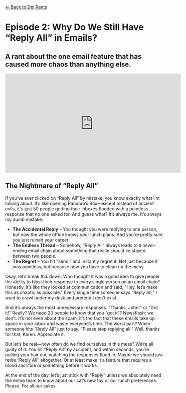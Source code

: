 <div class="container mt-5 mx-8">
  <!-- Back Button -->
  <a href="/dei-rants" class="btn btn-secondary mb-4">← Back to Dei Rants</a>

  <!-- Title Section -->
  <div class="text-center mb-5">
    <h1 class="display-4">Episode 2: Why Do We Still Have “Reply All” in Emails?</h1>
    <h2 class="text-muted">A rant about the one email feature that has caused more chaos than anything else.</h2>
  </div>

  <!-- Video Section -->
  <div class="text-center mb-5">
    <div class="ratio ratio-16x9">
       <iframe width="560" height="315" src="https://www.youtube.com/embed/uX7MmN2NlXY?si=PgDjxe_3a486Ftq8" title="YouTube video player" frameborder="0" allow="accelerometer; autoplay; clipboard-write; encrypted-media; gyroscope; picture-in-picture; web-share" referrerpolicy="strict-origin-when-cross-origin" allowfullscreen></iframe>
    </div>
  </div>

  <!-- Story Content -->
  <div class="ep-content mb-3">
    <h2>The Nightmare of “Reply All”</h2>
    <p>If you’ve ever clicked on “Reply All” by mistake, you know exactly what I’m talking about. It’s like opening Pandora’s Box—except instead of ancient evils, it's just 50 people getting their inboxes flooded with a pointless response that no one asked for. And guess what? It’s always me. It’s always my dumb mistake.</p>
    <ul class="list-group">
      <li class="list-group-item"><strong>The Accidental Reply</strong> – You thought you were replying to one person, but now the whole office knows your lunch plans. And you’re pretty sure you just ruined your career.</li>
      <li class="list-group-item"><strong>The Endless Thread</strong> – Somehow, “Reply All” always leads to a never-ending email chain about something that really should’ve stayed between two people.</li>
      <li class="list-group-item"><strong>The Regret</strong> – You hit "send," and instantly regret it. Not just because it was pointless, but because now you have to clean up the mess.</li>
    </ul>
  </div>

  <!-- Additional Content -->
  <div class="row">
    <div>
      <p>Okay, let’s break this down. Who thought it was a good idea to give people the ability to blast their response to every single person on an email chain? Honestly, it’s like they looked at communication and said, "Hey, let’s make this as chaotic as possible." Every single time someone says “Reply All,” I want to crawl under my desk and pretend I don’t exist.</p>
    </div>
    <div>
      <p>And it’s always the most unnecessary responses. "Thanks, John!" or "Got it!" Really? We need 20 people to know that you “got it”? Newsflash: we don’t. It’s not even about the spam; it’s the fact that these emails take up space in your inbox and waste everyone’s time. The worst part? When someone hits “Reply All” just to say, “Please stop replying all.” Well, thanks for that, Karen. Appreciate it.</p>
    </div>
    <div>
      <p>But let’s be real—how often do we find ourselves in this mess? We’re all guilty of it. You hit “Reply All” by accident, and within seconds, you’re pulling your hair out, watching the responses flood in. Maybe we should just retire “Reply All” altogether. Or at least make it a feature that requires a blood sacrifice or something before it works.</p>
    </div>
    <div>
      <p>At the end of the day, let’s just stick with “Reply” unless we absolutely need the entire team to know about our cat’s new toy or our lunch preferences. Please. For all our sakes.</p>
    </div>
  </div>
</div>
